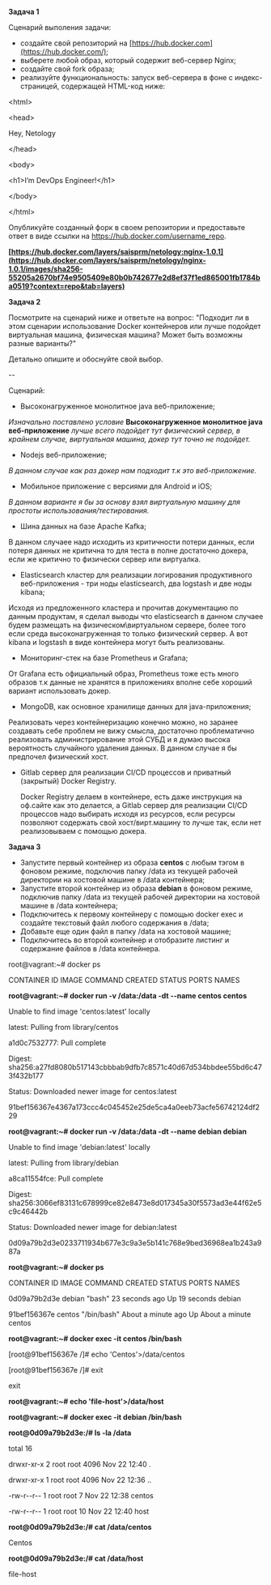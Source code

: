 **Задача 1**

Сценарий выполения задачи:

-   создайте свой репозиторий на [https://hub.docker.com](https://hub.docker.com/);
-   выберете любой образ, который содержит веб-сервер Nginx;
-   создайте свой fork образа;
-   реализуйте функциональность: запуск веб-сервера в фоне с индекс-страницей, содержащей HTML-код ниже:

\<html\>

\<head\>

Hey, Netology

\</head\>

\<body\>

\<h1\>I’m DevOps Engineer!\</h1\>

\</body\>

\</html\>

Опубликуйте созданный форк в своем репозитории и предоставьте ответ в виде ссылки на <https://hub.docker.com/username_repo>.

**[https://hub.docker.com/layers/saisprm/netology:nginx-1.0.1](https://hub.docker.com/layers/saisprm/netology/nginx-1.0.1/images/sha256-55205a2670bf74e9505409e80b0b742677e2d8ef37f1ed865001fb1784ba0519?context=repo&tab=layers)**

**Задача 2**

Посмотрите на сценарий ниже и ответьте на вопрос: "Подходит ли в этом сценарии использование Docker контейнеров или лучше подойдет виртуальная машина, физическая машина? Может быть возможны разные варианты?"

Детально опишите и обоснуйте свой выбор.

\--

Сценарий:

-   Высоконагруженное монолитное java веб-приложение;

    
*Изначально поставлено условие* **Высоконагруженное монолитное java веб-приложение** *лучше всего подойдет тут физический сервер, в крайнем случае, виртуальная машина, докер тут точно не подойдет.*

-   Nodejs веб-приложение;

    
*В данном случае как раз докер нам подходит т.к это веб-приложение.*

-   Мобильное приложение c версиями для Android и iOS;

    
*В данном варианте я бы за основу взял виртуальную машину для простоты использования/тестирования.*

-   Шина данных на базе Apache Kafka;

    
В данном случаее надо исходить из критичности потери данных, если потеря данных не критична то для теста в полне достаточно докера, если же критично то физически сервер или виртуалка.

-   Elasticsearch кластер для реализации логирования продуктивного веб-приложения - три ноды elasticsearch, два logstash и две ноды kibana;

    
Исходя из предложенного кластера и прочитав документацию по данным продуктам, я сделал выводы что elasticsearch в данном случаее будем размещать на физическом\\виртуальном сервере, более того если среда высоконагруженная то только физический сервер. А вот kibana и logstash в виде контейнера могут быть реализованы.

-   Мониторинг-стек на базе Prometheus и Grafana;

    
От Grafana есть официальный образ, Prometheus тоже есть много образов т.к данные не хранятся в приложениях вполне себе хороший вариант использовать докер.

-   MongoDB, как основное хранилище данных для java-приложения;

    
Реализовать через контейнеризацию конечно можно, но заранее создавать себе проблем не вижу смысла, достаточно проблематично реализовать администрирование этой СУБД и я думаю высока вероятность случайного удаления данных. В данном случае я бы предпочел физический хост.

-   Gitlab сервер для реализации CI/CD процессов и приватный (закрытый) Docker Registry.

    Docker Registry делаем в контейнере, есть даже инструкция на оф.сайте как это делается, а Gitlab сервер для реализации CI/CD процессов надо выбирать исходя из ресурсов, если ресурсы позволяют содержать свой хост/вирт.машину то лучше так, если нет реализовываем с помощью докера.

**Задача 3**

-   Запустите первый контейнер из образа **centos** c любым тэгом в фоновом режиме, подключив папку /data из текущей рабочей директории на хостовой машине в /data контейнера;
-   Запустите второй контейнер из образа **debian** в фоновом режиме, подключив папку /data из текущей рабочей директории на хостовой машине в /data контейнера;
-   Подключитесь к первому контейнеру с помощью docker exec и создайте текстовый файл любого содержания в /data;
-   Добавьте еще один файл в папку /data на хостовой машине;
-   Подключитесь во второй контейнер и отобразите листинг и содержание файлов в /data контейнера.

root@vagrant:\~\# docker ps

CONTAINER ID IMAGE COMMAND CREATED STATUS PORTS NAMES

**root@vagrant:\~\# docker run -v /data:/data -dt --name centos centos**

Unable to find image 'centos:latest' locally

latest: Pulling from library/centos

a1d0c7532777: Pull complete

Digest: sha256:a27fd8080b517143cbbbab9dfb7c8571c40d67d534bbdee55bd6c473f432b177

Status: Downloaded newer image for centos:latest

91bef156367e4367a173ccc4c045452e25de5ca4a0eeb73acfe56742124df229

**root@vagrant:\~\# docker run -v /data:/data -dt --name debian debian**

Unable to find image 'debian:latest' locally

latest: Pulling from library/debian

a8ca11554fce: Pull complete

Digest: sha256:3066ef83131c678999ce82e8473e8d017345a30f5573ad3e44f62e5c9c46442b

Status: Downloaded newer image for debian:latest

0d09a79b2d3e0233711934b677e3c9a3e5b141c768e9bed36968ea1b243a987a

**root@vagrant:\~\# docker ps**

CONTAINER ID IMAGE COMMAND CREATED STATUS PORTS NAMES

0d09a79b2d3e debian "bash" 23 seconds ago Up 19 seconds debian

91bef156367e centos "/bin/bash" About a minute ago Up About a minute centos

**root@vagrant:\~\# docker exec -it centos /bin/bash**

[root@91bef156367e /]\# echo 'Centos'\>/data/centos

[root@91bef156367e /]\# exit

exit

**root@vagrant:\~\# echo 'file-host'\>/data/host**

**root@vagrant:\~\# docker exec -it debian /bin/bash**

**root@0d09a79b2d3e:/\# ls -la /data**

total 16

drwxr-xr-x 2 root root 4096 Nov 22 12:40 .

drwxr-xr-x 1 root root 4096 Nov 22 12:36 ..

\-rw-r--r-- 1 root root 7 Nov 22 12:38 centos

\-rw-r--r-- 1 root root 10 Nov 22 12:40 host

**root@0d09a79b2d3e:/\# cat /data/centos**

Centos

**root@0d09a79b2d3e:/\# cat /data/host**

file-host
